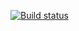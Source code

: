 [![Build status](https://ci.appveyor.com/api/projects/status/5m75wiv65vy7gpja?svg=true)](https://ci.appveyor.com/project/davmarat/object-reflection-proxy)